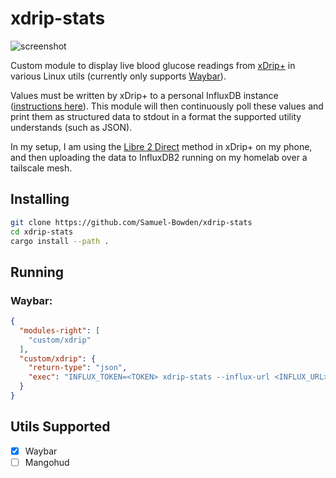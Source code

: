 # xdrip-stats

![screenshot](https://github.com/Samuel-Bowden/xdrip-stats/assets/91887909/8ad6b882-d679-4b3e-9624-e62e5c75aa90)


Custom module to display live blood glucose readings from [xDrip+](https://github.com/NightscoutFoundation/xDrip) in various Linux utils (currently only supports [Waybar](https://github.com/NightscoutFoundation/xDrip)).

Values must be written by xDrip+ to a personal InfluxDB instance ([instructions here](https://xdrip.readthedocs.io/en/latest/use/cloud/#influxdb)). This module will then continuously poll these values and print them as structured data to stdout in a format the supported utility understands (such as JSON).

In my setup, I am using the [Libre 2 Direct](https://xdrip.readthedocs.io/en/latest/install/libre2/) method in xDrip+ on my phone, and then uploading the data to InfluxDB2 running on my homelab over a tailscale mesh.

## Installing

```bash
git clone https://github.com/Samuel-Bowden/xdrip-stats
cd xdrip-stats
cargo install --path .
```

## Running

### Waybar:

```json
{
  "modules-right": [
    "custom/xdrip"
  ],
  "custom/xdrip": {
    "return-type": "json",
    "exec": "INFLUX_TOKEN=<TOKEN> xdrip-stats --influx-url <INFLUX_URL> --influx-database <INFLUX_DB> waybar"
  }
}
```

## Utils Supported

- [x] Waybar
- [ ] Mangohud
